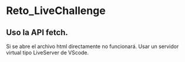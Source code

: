 # Reto_LiveChallenge

## Uso la API fetch. 
Si se abre el archivo html directamente no funcionará.
Usar un servidor virtual tipo LiveServer de VScode.
